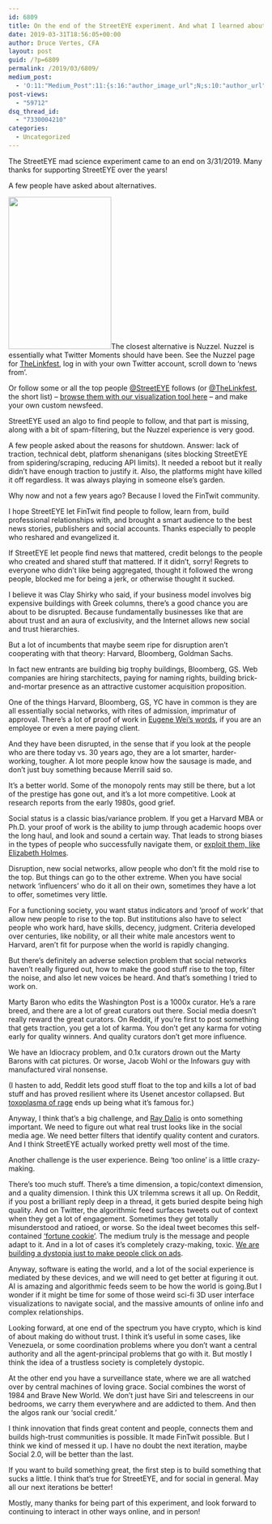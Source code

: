 ```yaml
---
id: 6809
title: On the end of the StreetEYE experiment. And what I learned about the bias/variance tradeoff in news, social, and life.
date: 2019-03-31T18:56:05+00:00
author: Druce Vertes, CFA
layout: post
guid: /?p=6809
permalink: /2019/03/6809/
medium_post:
  - 'O:11:"Medium_Post":11:{s:16:"author_image_url";N;s:10:"author_url";N;s:11:"byline_name";N;s:12:"byline_email";N;s:10:"cross_link";s:2:"no";s:2:"id";N;s:21:"follower_notification";s:3:"yes";s:7:"license";s:19:"all-rights-reserved";s:14:"publication_id";s:2:"-1";s:6:"status";s:6:"public";s:3:"url";N;}'
post-views:
  - "59712"
dsq_thread_id:
  - "7330004210"
categories:
  - Uncategorized
---
```

The StreetEYE mad science experiment came to an end on 3/31/2019. Many thanks for supporting StreetEYE over the years!

A few people have asked about alternatives.

<a><img class="alignright size-medium wp-image-6803" src="/uploads/2019/03/Screen-Shot-2019-03-31-at-Mar-31-2019-3.29.29-PM-203x300.png" alt="" width="203" height="300" srcset="/uploads/2019/03/Screen-Shot-2019-03-31-at-Mar-31-2019-3.29.29-PM-203x300.png 203w, /uploads/2019/03/Screen-Shot-2019-03-31-at-Mar-31-2019-3.29.29-PM-768x1132.png 768w, /uploads/2019/03/Screen-Shot-2019-03-31-at-Mar-31-2019-3.29.29-PM-694x1024.png 694w, /uploads/2019/03/Screen-Shot-2019-03-31-at-Mar-31-2019-3.29.29-PM.png 940w" sizes="(max-width: 203px) 100vw, 203px" /></a>The closest alternative is Nuzzel. Nuzzel is essentially what Twitter Moments should have been. See the Nuzzel page for [TheLinkfest](https://nuzzel.com/TheLinkfest?sort=friends), log in with your own Twitter account, scroll down to &#8216;news from&#8217;.

Or follow some or all the top people [@StreetEYE](https://twitter.com/streeteye) follows (or [@TheLinkfest](https://twitter.com/TheLinkfest), the short list) &#8211; [browse them with our visualization tool here](http://media.streeteye.com/static/fintwit201901/) &#8211; and make your own custom newsfeed.

StreetEYE used an algo to find people to follow, and that part is missing, along with a bit of spam-filtering, but the Nuzzel experience is very good.

A few people asked about the reasons for shutdown. Answer: lack of traction, technical debt, platform shenanigans (sites blocking StreetEYE from spidering/scraping, reducing API limits). It needed a reboot but it really didn&#8217;t have enough traction to justify it. Also, the platforms might have killed it off regardless. It was always playing in someone else&#8217;s garden.

Why now and not a few years ago? Because I loved the FinTwit community. 

I hope StreetEYE let FinTwit find people to follow, learn from, build professional relationships with, and brought a smart audience to the best news stories, publishers and social accounts. Thanks especially to people who reshared and evangelized it.

If StreetEYE let people find news that mattered, credit belongs to the people who created and shared stuff that mattered. If it didn&#8217;t, sorry! Regrets to everyone who didn&#8217;t like being aggregated, thought it followed the wrong people, blocked me for being a jerk, or otherwise thought it sucked.

I believe it was Clay Shirky who said, if your business model involves big expensive buildings with Greek columns, there&#8217;s a good chance you are about to be disrupted. Because fundamentally businesses like that are about trust and an aura of exclusivity, and the Internet allows new social and trust hierarchies.

But a lot of incumbents that maybe seem ripe for disruption aren&#8217;t cooperating with that theory: Harvard, Bloomberg, Goldman Sachs.

In fact new entrants are building big trophy buildings, Bloomberg, GS. Web companies are hiring starchitects, paying for naming rights, building brick-and-mortar presence as an attractive customer acquisition proposition.

One of the things Harvard, Bloomberg, GS, YC have in common is they are all essentially social networks, with rites of admission, imprimatur of approval. There&#8217;s a lot of proof of work in [Eugene Wei&#8217;s words](https://www.eugenewei.com/blog/2019/2/19/status-as-a-service), if you are an employee or even a mere paying client.

And they have been disrupted, in the sense that if you look at the people who are there today vs. 30 years ago, they are a lot smarter, harder-working, tougher. A lot more people know how the sausage is made, and don&#8217;t just buy something because Merrill said so. 

It&#8217;s a better world. Some of the monopoly rents may still be there, but a lot of the prestige has gone out, and it&#8217;s a lot more competitive. Look at research reports from the early 1980s, good grief.

Social status is a classic bias/variance problem. If you get a Harvard MBA or Ph.D. your proof of work is the ability to jump through academic hoops over the long haul, and look and sound a certain way. That leads to strong biases in the types of people who successfully navigate them, or [exploit them, like Elizabeth Holmes](https://www.nytimes.com/2018/05/21/books/review/bad-blood-john-carreyrou.html).

Disruption, new social networks, allow people who don&#8217;t fit the mold rise to the top. But things can go to the other extreme. When you have social network &#8216;influencers&#8217; who do it all on their own, sometimes they have a lot to offer, sometimes very little.

For a functioning society, you want status indicators and &#8216;proof of work&#8217; that allow new people to rise to the top. But institutions also have to select people who work hard, have skills, decency, judgment. Criteria developed over centuries, like nobility, or all their white male ancestors went to Harvard, aren&#8217;t fit for purpose when the world is rapidly changing.

But there&#8217;s definitely an adverse selection problem that social networks haven&#8217;t really figured out, how to make the good stuff rise to the top, filter the noise, and also let new voices be heard. And that&#8217;s something I tried to work on.

Marty Baron who edits the Washington Post is a 1000x curator. He&#8217;s a rare breed, and there are a lot of great curators out there. Social media doesn&#8217;t really reward the great curators. On Reddit, if you&#8217;re first to post something that gets traction, you get a lot of karma. You don&#8217;t get any karma for voting early for quality winners. And quality curators don&#8217;t get more influence. 

We have an Idiocracy problem, and 0.1x curators drown out the Marty Barons with cat pictures. Or worse, Jacob Wohl or the Infowars guy with manufactured viral nonsense.

(I hasten to add, Reddit lets good stuff float to the top and kills a lot of bad stuff and has proved resilient where its Usenet ancestor collapsed. But [toxoplasma of rage](https://slatestarcodex.com/2014/12/17/the-toxoplasma-of-rage/) ends up being what it&#8217;s famous for.)

Anyway, I think that&#8217;s a big challenge, and [Ray Dalio](https://qz.com/1071749/bridgewater-associates-ceo-ray-dalio-explains-the-dot-collector-feedback-tool-his-company-uses-to-rate-employees/) is onto something important. We need to figure out what real trust looks like in the social media age. We need better filters that identify quality content and curators. And I think StreetEYE actually worked pretty well most of the time.

Another challenge is the user experience. Being &#8216;too online&#8217; is a little crazy-making.

There&#8217;s too much stuff. There&#8217;s a time dimension, a topic/context dimension, and a quality dimension. I think this UX trilemma screws it all up. On Reddit, if you post a brilliant reply deep in a thread, it gets buried despite being high quality. And on Twitter, the algorithmic feed surfaces tweets out of context when they get a lot of engagement. Sometimes they get totally misunderstood and ratioed, or worse. So the ideal tweet becomes this self-contained [&#8216;fortune cookie&#8217;](https://twitter.com/eugenewei/status/998714814749802496?lang=en). The medium truly is the message and people adapt to it. And in a lot of cases it&#8217;s completely crazy-making, toxic. [We are building a dystopia just to make people click on ads](https://www.ted.com/talks/zeynep_tufekci_we_re_building_a_dystopia_just_to_make_people_click_on_ads?language=en).

Anyway, software is eating the world, and a lot of the social experience is mediated by these devices, and we will need to get better at figuring it out. AI is amazing and algorithmic feeds seem to be how the world is going.But I wonder if it might be time for some of those weird sci-fi 3D user interface visualizations to navigate social, and the massive amounts of online info and complex relationships.

Looking forward, at one end of the spectrum you have crypto, which is kind of about making do without trust. I think it&#8217;s useful in some cases, like Venezuela, or some coordination problems where you don&#8217;t want a central authority and all the agent-principal problems that go with it. But mostly I think the idea of a trustless society is completely dystopic.

At the other end you have a surveillance state, where we are all watched over by central machines of loving grace. Social combines the worst of 1984 and Brave New World. We don&#8217;t just have Siri and telescreens in our bedrooms, we carry them everywhere and are addicted to them. And then the algos rank our &#8216;social credit.&#8217;

I think innovation that finds great content and people, connects them and builds high-trust communities is possible. It made FinTwit possible. But I think we kind of messed it up. I have no doubt the next iteration, maybe Social 2.0, will be better than the last.

If you want to build something great, the first step is to build something that sucks a little. I think that&#8217;s true for StreetEYE, and for social in general. May all our next iterations be better!

Mostly, many thanks for being part of this experiment, and look forward to continuing to interact in other ways online, and in person!